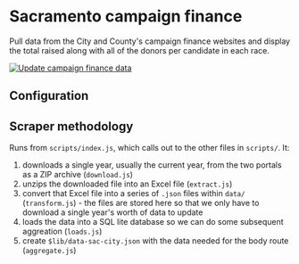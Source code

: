 # Sacramento campaign finance

Pull data from the City and County's campaign finance websites and display the total raised along with all of the donors per candidate in each race.

[![Update campaign finance data](https://github.com/jeremiak/sacramento-campaign-finance/actions/workflows/update-data.yml/badge.svg)](https://github.com/jeremiak/sacramento-campaign-finance/actions/workflows/update-data.yml)

## Configuration



## Scraper methodology

Runs from `scripts/index.js`, which calls out to the other files in `scripts/`. It:
1. downloads a single year, usually the current year, from the two portals as a ZIP archive (`download.js`)
2. unzips the downloaded file into an Excel file (`extract.js`)
3. convert that Excel file into a series of `.json` files within `data/` (`transform.js`) - the files are stored here so that we only have to download a single year's worth of data to update
4. loads the data into a SQL lite database so we can do some subsequent aggreation (`loads.js`)
5. create `$lib/data-sac-city.json` with the data needed for the body route (`aggregate.js`)